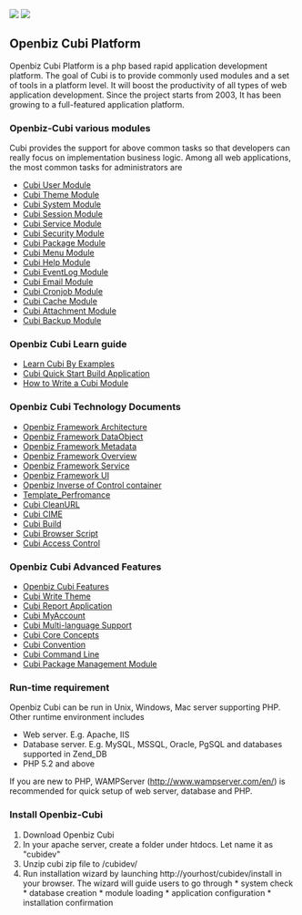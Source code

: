 [![](http://openbiz-cubi.googlecode.com/svn/trunk/docs/img/cubi_intro/cubi_banner.jpg)](http://code.google.com/p/openbiz-cubi/downloads/list)
[![](http://openbiz-cubi.googlecode.com/svn/trunk/docs/img/screenshots.png)](http://code.google.com/p/openbiz-cubi/wiki/CubiScreenShots)
## Openbiz Cubi Platform ##
Openbiz Cubi Platform is a php based rapid application development platform.
The goal of Cubi is to provide commonly used modules and a set of tools in a platform level. It will boost the productivity of all types of web application development.
Since the project starts from 2003, It has been growing to a full-featured application platform.

### Openbiz-Cubi various modules ###
Cubi provides the support for above common tasks so that developers can really focus on implementation business logic.
Among all web applications, the most common tasks for administrators are

  * [Cubi User Module](CubiUserModule.md)
  * [Cubi Theme Module](CubiThemeModule.md)
  * [Cubi System Module](CubiSystemModule.md)
  * [Cubi Session Module](CubiSessionModule.md)
  * [Cubi Service Module](CubiServiceModule.md)
  * [Cubi Security Module](CubiSecurityModule.md)
  * [Cubi Package Module](CubiPackageModule.md)
  * [Cubi Menu Module](CubiMenuModule.md)
  * [Cubi Help Module](CubiHelpModule.md)
  * [Cubi EventLog Module](CubiEventLogModule.md)
  * [Cubi Email Module](CubiEmailModule.md)
  * [Cubi Cronjob Module](CubiCronjobModule.md)
  * [Cubi Cache Module](CubiCacheModule.md)
  * [Cubi Attachment Module](CubiattAchmentModule.md)
  * [Cubi Backup Module](CubiBackupModule.md)

### Openbiz Cubi Learn guide ###
  * [Learn Cubi By Examples](LearnCubiByExamples.md)
  * [Cubi Quick Start Build Application](CubiQuickStart.md)
  * [How to Write a Cubi Module](CubiWriteModule.md)

### Openbiz Cubi Technology Documents ###
  * [Openbiz Framework Architecture](OpenbizFrameworkArchitecture.md)
  * [Openbiz Framework DataObject](OpenbizFrameworkDataObject.md)
  * [Openbiz Framework Metadata](OpenbizFrameworkMetadata.md)
  * [Openbiz Framework Overview](OpenbizFrameworkOverview.md)
  * [Openbiz Framework Service](OpenbizFrameworkService.md)
  * [Openbiz Framework UI](OpenbizFrameworkUI.md)
  * [Openbiz Inverse of Control container ](OpenbizIoC.md)
  * [Template\_Perfromance](Template_Perfromance.md)
  * [Cubi CleanURL](CubiCleanURL.md)
  * [Cubi CIME](CubiCIME.md)
  * [Cubi Build](CubiBuild.md)
  * [Cubi Browser Script](CubiBrowserScript.md)
  * [Cubi Access Control](CubiAccessControl.md)


### Openbiz Cubi Advanced Features ###
  * [Openbiz Cubi Features](OpenbizCubiFeatures.md)
  * [Cubi Write Theme](CubiWriteTheme.md)
  * [Cubi Report Application](CubiReportApplication.md)
  * [Cubi MyAccount](CubiMyAccount.md)
  * [Cubi Multi-language Support](CubiI18N.md)
  * [Cubi Core Concepts](CubiCoreConcepts.md)
  * [Cubi Convention](CubiConvention.md)
  * [Cubi Command Line](CubiCommandLine.md)
  * [Cubi Package Management Module](CubiPackageModule.md)

### Run-time requirement ###
Openbiz Cubi can be run in Unix, Windows, Mac server supporting PHP. Other runtime environment includes
  * Web server. E.g. Apache, IIS
  * Database server. E.g. MySQL, MSSQL, Oracle, PgSQL and databases supported in Zend\_DB
  * PHP 5.2 and above

If you are new to PHP, WAMPServer (http://www.wampserver.com/en/) is recommended for quick setup of web server, database and PHP.


### Install Openbiz-Cubi ###
  1. Download Openbiz Cubi
  1. In your apache server, create a folder under htdocs. Let name it as "cubidev"
  1. Unzip cubi zip file to /cubidev/
  1. Run installation wizard by launching http://yourhost/cubidev/install in your browser. The wizard will guide users to go through
    * system check
    * database creation
    * module loading
    * application configuration
    * installation confirmation